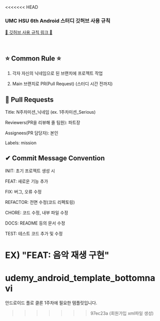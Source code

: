 <<<<<<< HEAD
### UMC HSU 6th Android 스터디 깃허브 사용 규칙


[🔗 깃허브 사용 규칙 링크 🔗](https://makeus-challenge.notion.site/UMC-6th-Android-GitHub-Rule-78e18d1eee204a11bbd51e0d8f040543?pvs=4)

<br>
<h2>⭐️ Common Rule ⭐️</h2>

1. 각자 자신의 닉네임으로 된 브랜치에 프로젝트 작업

2. Main 브랜치로 PR(Pull Request) (스터디 시간 전까지)
   

<h2> 🌈 Pull Requests </h2>

Title: N주차미션_닉네임 (ex. 1주차미션_Serious)

Reviewers(PR을 리뷰해 줄 팀원): 파트장 

Assignees(PR 담당자): 본인

Labels: mission


<h2> ✔ Commit Message Convention </h2>

INIT: 초기 프로젝트 생성 시

FEAT: 새로운 기능 추가

FIX: 버그, 오류 수정

REFACTOR: 전면 수정(코드 리펙토링)

CHORE: 코드 수정, 내부 파일 수정

DOCS: README 등의 문서 수정

TEST: 테스트 코드 추가 및 수정

EX) "FEAT: 음악 재생 구현"
=======
# udemy_android_template_bottomnavi
안드로이드 플로 클론 1주차에 필요한 템플릿입니다.
>>>>>>> 97ec23a (회원가입 xml파일 생성)

